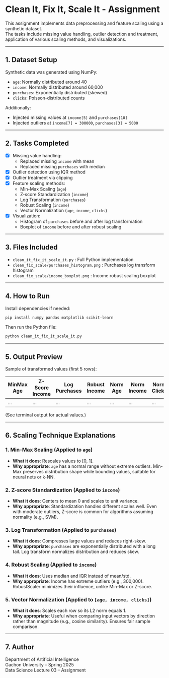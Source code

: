 # Clean It, Fix It, Scale It - Assignment

This assignment implements data preprocessing and feature scaling using a synthetic dataset.  
The tasks include missing value handling, outlier detection and treatment, application of various scaling methods, and visualizations.

---

## 1. Dataset Setup

Synthetic data was generated using NumPy:

- `age`: Normally distributed around 40
- `income`: Normally distributed around 60,000
- `purchases`: Exponentially distributed (skewed)
- `clicks`: Poisson-distributed counts

Additionally:
- Injected missing values at `income[5]` and `purchases[10]`
- Injected outliers at `income[7] = 300000`, `purchases[3] = 5000`

---

## 2. Tasks Completed

- [x] Missing value handling:
  - Replaced missing `income` with mean
  - Replaced missing `purchases` with median
- [x] Outlier detection using IQR method
- [x] Outlier treatment via clipping
- [x] Feature scaling methods:
  - Min-Max Scaling (`age`)
  - Z-score Standardization (`income`)
  - Log Transformation (`purchases`)
  - Robust Scaling (`income`)
  - Vector Normalization (`age`, `income`, `clicks`)
- [x] Visualization:
  - Histogram of `purchases` before and after log transformation
  - Boxplot of `income` before and after robust scaling

---

## 3. Files Included

- `clean_it_fix_it_scale_it.py` : Full Python implementation
- `clean_fix_scale/purchases_histogram.png` : Purchases log transform histogram
- `clean_fix_scale/income_boxplot.png` : Income robust scaling boxplot

---

## 4. How to Run

Install dependencies if needed:

```bash
pip install numpy pandas matplotlib scikit-learn
```

Then run the Python file:

```bash
python clean_it_fix_it_scale_it.py
```

---

## 5. Output Preview

Sample of transformed values (first 5 rows):

| MinMax Age | Z-Score Income | Log Purchases | Robust Income | Norm Age | Norm Income | Norm Clicks |
|------------|----------------|----------------|----------------|-----------|--------------|--------------|
| ...        | ...            | ...            | ...            | ...       | ...          | ...          |

(See terminal output for actual values.)

---

## 6. Scaling Technique Explanations

### 1. Min-Max Scaling (Applied to `age`)
- **What it does**: Rescales values to [0, 1].
- **Why appropriate**: `age` has a normal range without extreme outliers. Min-Max preserves distribution shape while bounding values, suitable for neural nets or k-NN.

### 2. Z-score Standardization (Applied to `income`)
- **What it does**: Centers to mean 0 and scales to unit variance.
- **Why appropriate**: Standardization handles different scales well. Even with moderate outliers, Z-score is common for algorithms assuming normality (e.g., SVM).

### 3. Log Transformation (Applied to `purchases`)
- **What it does**: Compresses large values and reduces right-skew.
- **Why appropriate**: `purchases` are exponentially distributed with a long tail. Log transform normalizes distribution and reduces skew.

### 4. Robust Scaling (Applied to `income`)
- **What it does**: Uses median and IQR instead of mean/std.
- **Why appropriate**: Income has extreme outliers (e.g., 300,000). RobustScaler minimizes their influence, unlike Min-Max or Z-score.

### 5. Vector Normalization (Applied to `[age, income, clicks]`)
- **What it does**: Scales each row so its L2 norm equals 1.
- **Why appropriate**: Useful when comparing input vectors by direction rather than magnitude (e.g., cosine similarity). Ensures fair sample comparison.

---

## 7. Author

Department of Artificial Intelligence  
Gachon University – Spring 2025  
Data Science Lecture 03 – Assignment
